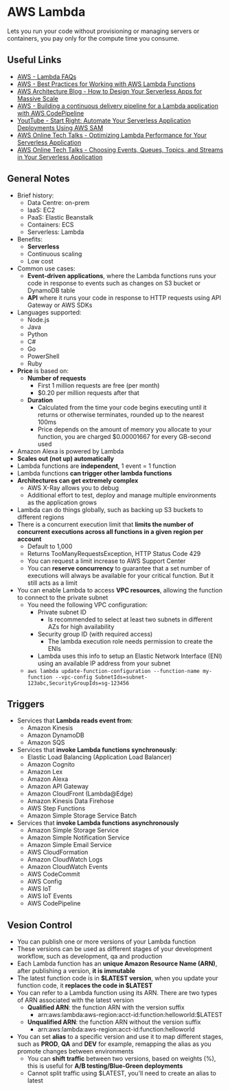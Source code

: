 # AWS Lambda
Lets you run your code without provisioning or managing servers or containers, you pay only for the compute time you consume.

## Useful Links
- [AWS - Lambda FAQs](https://aws.amazon.com/lambda/faqs/)
- [AWS - Best Practices for Working with AWS Lambda Functions](https://docs.aws.amazon.com/lambda/latest/dg/best-practices.html)
- [AWS Architecture Blog - How to Design Your Serverless Apps for Massive Scale](https://aws.amazon.com/blogs/architecture/how-to-design-your-serverless-apps-for-massive-scale/)
- [AWS - Building a continuous delivery pipeline for a Lambda application with AWS CodePipeline](https://docs.aws.amazon.com/lambda/latest/dg/build-pipeline.html)
- [YoutTube - Start Right: Automate Your Serverless Application Deployments Using AWS SAM](https://www.youtube.com/watch?v=0o3urdBeoII)
- [AWS Online Tech Talks - Optimizing Lambda Performance for Your Serverless Application](https://pages.awscloud.com/Optimizing-Lambda-Performance-for-Your-Serverless-Applications_2020_0316-SRV_OD.html)
- [AWS Online Tech Talks - Choosing Events, Queues, Topics, and Streams in Your Serverless Application](https://pages.awscloud.com/Choosing-Events-Queues-Topics-and-Streams-in-Your-Serverless-Application_2020_0420-SRV_OD.html)

## General Notes
- Brief history:
    - Data Centre: on-prem
    - IaaS: EC2
    - PaaS: Elastic Beanstalk
    - Containers: ECS
    - Serverless: Lambda
- Benefits:
    - **Serverless**
    - Continuous scaling
    - Low cost
- Common use cases:
    - **Event-driven applications**, where the Lambda functions runs your code in response to events such as changes on S3 bucket or DynamoDB table
    - **API** where it runs your code in response to HTTP requests using API Gateway or AWS SDKs
- Languages supported:
    - Node.js
    - Java
    - Python
    - C#
    - Go
    - PowerShell
    - Ruby
- **Price** is based on:
    - **Number of requests**
        - First 1 million requests are free (per month)
        - $0.20 per million requests after that
    - **Duration**
        - Calculated from the time your code begins executing until it returns or otherwise terminates, rounded up to the nearest 100ms
        - Price depends on the amount of memory you allocate to your function, you are charged $0.00001667 for every GB-second used
- Amazon Alexa is powered by Lambda
- **Scales out (not up) automatically**
- Lambda functions are **independent**, 1 event = 1 function
- Lambda functions **can trigger other lambda functions**
- **Architectures can get extremely complex**
    - AWS X-Ray allows you to debug
    - Additional effort to test, deploy and manage multiple environments as the application grows
- Lambda can do things globally, such as backing up S3 buckets to different regions
- There is a concurrent execution limit that **limits the number of concurrent executions across all functions in a given region per account**
    - Default to 1,000
    - Returns TooManyRequestsException, HTTP Status Code 429
    - You can request a limit increase to AWS Support Center
    - You can **reserve concurrency** to guarantee that a set number of executions will always be available for your critical function. But it still acts as a limit
- You can enable Lambda to access **VPC resources**, allowing the function to connect to the private subnet
    - You need the following VPC configuration:
        - Private subnet ID
            - Is recommended to select at least two subnets in different AZs for high availability
        - Security group ID (with required access)
            - The lambda execution role needs permission to create the ENIs
        - Lambda uses this info to setup an Elastic Network Interface (ENI) using an available IP address from your subnet
    - `aws lambda update-function-configuration --function-name my-function --vpc-config SubnetIds=subnet-123abc,SecurityGroupIds=sg-123456`

## Triggers
- Services that **Lambda reads event from**:
    - Amazon Kinesis
    - Amazon DynamoDB
    - Amazon SQS
- Services that **invoke Lambda functions synchronously**:
    - Elastic Load Balancing (Application Load Balancer)
    - Amazon Cognito
    - Amazon Lex
    - Amazon Alexa
    - Amazon API Gateway
    - Amazon CloudFront (Lambda@Edge)
    - Amazon Kinesis Data Firehose
    - AWS Step Functions
    - Amazon Simple Storage Service Batch
- Services that **invoke Lambda functions asynchronously**
    - Amazon Simple Storage Service
    - Amazon Simple Notification Service
    - Amazon Simple Email Service
    - AWS CloudFormation
    - Amazon CloudWatch Logs
    - Amazon CloudWatch Events
    - AWS CodeCommit
    - AWS Config
    - AWS IoT
    - AWS IoT Events
    - AWS CodePipeline

## Vesion Control
- You can publish one or more versions of your Lambda function
- These versions can be used as different stages of your development workflow, such as development, qa and production
- Each Lambda function has an **unique Amazon Resource Name (ARN)**, after publishing a version, **it is immutable**
- The latest function code is in **$LATEST version**, when you update your function code, it **replaces the code in $LATEST**
- You can refer to a Lambda function using its ARN. There are two types of ARN associated with the latest version
    - **Qualified ARN**: the function ARN with the version suffix
        - arn:aws:lambda:aws-region:acct-id:function:helloworld:$LATEST
    - **Unqualified ARN**: the function ARN without the version suffix
        - arn:aws:lambda:aws-region:acct-id:function:helloworld
- You can set **alias** to a specific version and use it to map different stages, such as **PROD**, **QA** and **DEV** for example, remapping the alias as you promote changes between environments
    - You can **shift traffic** between two versions, based on weights (%), this is useful for **A/B testing/Blue-Green deployments**
    - Cannot split traffic using $LATEST, you'll need to create an alias to latest